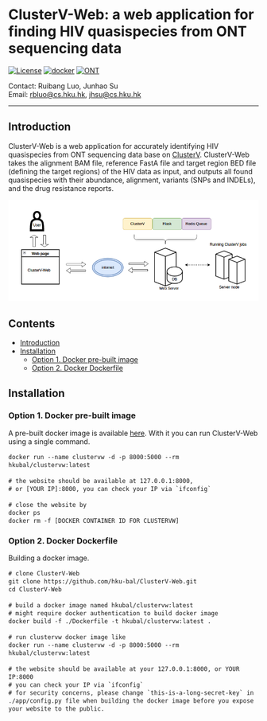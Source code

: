 # ClusterV-Web: a web application for finding HIV quasispecies from ONT sequencing data

[![License](https://img.shields.io/badge/License-BSD%203--Clause-blue.svg)](https://opensource.org/licenses/BSD-3-Clause) 
[![docker](https://img.shields.io/badge/build-docker-brightgreen)](https://www.docker.com/)
[![ONT](https://img.shields.io/badge/Support-ONT-005c75)](https://nanoporetech.com/)




Contact: Ruibang Luo, Junhao Su  
Email: rbluo@cs.hku.hk, jhsu@cs.hku.hk  

----

## Introduction

ClusterV-Web is a web application for accurately identifying HIV quasispecies from ONT sequencing data base on [ClusterV](https://github.com/HKU-BAL/ClusterV).
ClusterV-Web takes the alignment BAM file, reference FastA file and target region BED file (defining the target regions) of the HIV data as input, and outputs all found quasispecies with their abundance, alignment, variants (SNPs and INDELs), and the drug resistance reports.


<img src="./app/static/web.png" width = "800" alt="ClusterV web">


## Contents

* [Introduction](#introduction)
* [Installation](#installation)
  + [Option 1. Docker pre-built image](#option-1-docker-pre-built-image)
  + [Option 2. Docker Dockerfile](#option-2-docker-dockerfile)

## Installation

### Option 1. Docker pre-built image
A pre-built docker image is available [here](https://hub.docker.com/r/hkubal/clustervw). With it you can run ClusterV-Web using a single command.

```
docker run --name clustervw -d -p 8000:5000 --rm hkubal/clustervw:latest

# the website should be available at 127.0.0.1:8000, 
# or [YOUR IP]:8000, you can check your IP via `ifconfig`

# close the website by
docker ps
docker rm -f [DOCKER CONTAINER ID FOR CLUSTERVW]
```



### Option 2. Docker Dockerfile
Building a docker image.
```
# clone ClusterV-Web
git clone https://github.com/hku-bal/ClusterV-Web.git
cd ClusterV-Web

# build a docker image named hkubal/clustervw:latest
# might require docker authentication to build docker image 
docker build -f ./Dockerfile -t hkubal/clustervw:latest .

# run clustervw docker image like 
docker run --name clustervw -d -p 8000:5000 --rm hkubal/clustervw:latest

# the website should be available at your 127.0.0.1:8000, or YOUR IP:8000
# you can check your IP via `ifconfig`
# for security concerns, please change `this-is-a-long-secret-key` in ./app/config.py file when building the docker image before you expose your website to the public.

```

